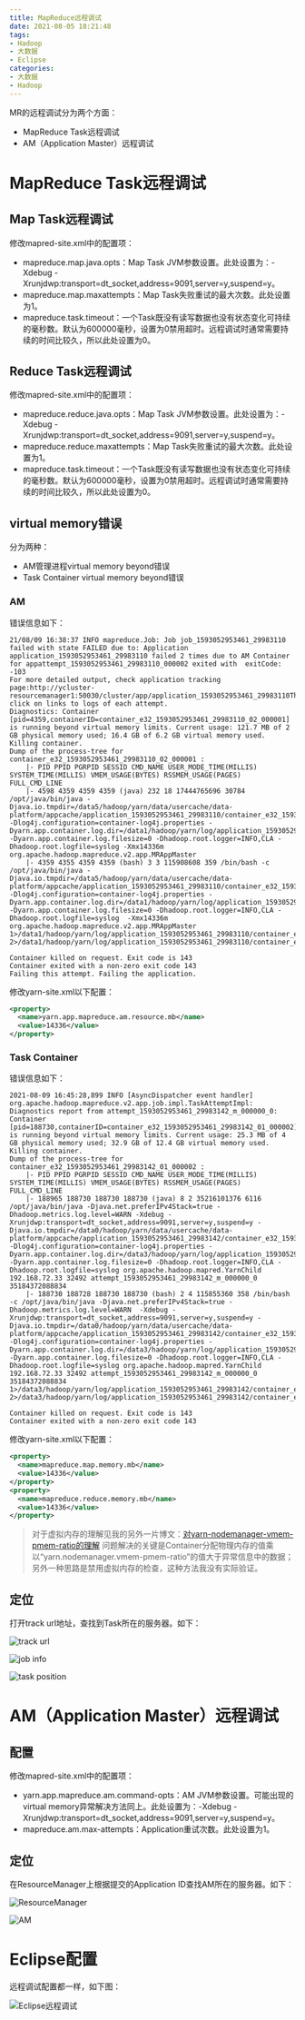 ```yaml
---
title: MapReduce远程调试
date: 2021-08-05 18:21:48
tags:
- Hadoop
- 大数据
- Eclipse
categories:
- 大数据
- Hadoop
---
```


MR的远程调试分为两个方面：

- MapReduce Task远程调试
- AM（Application Master）远程调试

# MapReduce Task远程调试
## Map Task远程调试

修改mapred-site.xml中的配置项：

- mapreduce.map.java.opts：Map Task JVM参数设置。此处设置为：-Xdebug -Xrunjdwp:transport=dt_socket,address=9091,server=y,suspend=y。
- mapreduce.map.maxattempts：Map Task失败重试的最大次数。此处设置为1。
- mapreduce.task.timeout：一个Task既没有读写数据也没有状态变化可持续的毫秒数。默认为600000毫秒，设置为0禁用超时。远程调试时通常需要持续的时间比较久，所以此处设置为0。

## Reduce Task远程调试

修改mapred-site.xml中的配置项：

- mapreduce.reduce.java.opts：Map Task JVM参数设置。此处设置为：-Xdebug -Xrunjdwp:transport=dt_socket,address=9091,server=y,suspend=y。
- mapreduce.reduce.maxattempts：Map Task失败重试的最大次数。此处设置为1。
- mapreduce.task.timeout：一个Task既没有读写数据也没有状态变化可持续的毫秒数。默认为600000毫秒，设置为0禁用超时。远程调试时通常需要持续的时间比较久，所以此处设置为0。

## virtual memory错误

分为两种：

- AM管理进程virtual memory beyond错误
- Task Container virtual memory beyond错误

### AM

错误信息如下：

```Log
21/08/09 16:38:37 INFO mapreduce.Job: Job job_1593052953461_29983110 failed with state FAILED due to: Application application_1593052953461_29983110 failed 2 times due to AM Container for appattempt_1593052953461_29983110_000002 exited with  exitCode: -103
For more detailed output, check application tracking page:http://ycluster-resourcemanager1:50030/cluster/app/application_1593052953461_29983110Then, click on links to logs of each attempt.
Diagnostics: Container [pid=4359,containerID=container_e32_1593052953461_29983110_02_000001] is running beyond virtual memory limits. Current usage: 121.7 MB of 2 GB physical memory used; 16.4 GB of 6.2 GB virtual memory used. Killing container.
Dump of the process-tree for container_e32_1593052953461_29983110_02_000001 :
	|- PID PPID PGRPID SESSID CMD_NAME USER_MODE_TIME(MILLIS) SYSTEM_TIME(MILLIS) VMEM_USAGE(BYTES) RSSMEM_USAGE(PAGES) FULL_CMD_LINE
	|- 4598 4359 4359 4359 (java) 232 18 17444765696 30784 /opt/java/bin/java -Djava.io.tmpdir=/data5/hadoop/yarn/data/usercache/data-platform/appcache/application_1593052953461_29983110/container_e32_1593052953461_29983110_02_000001/tmp -Dlog4j.configuration=container-log4j.properties -Dyarn.app.container.log.dir=/data1/hadoop/yarn/log/application_1593052953461_29983110/container_e32_1593052953461_29983110_02_000001 -Dyarn.app.container.log.filesize=0 -Dhadoop.root.logger=INFO,CLA -Dhadoop.root.logfile=syslog -Xmx14336m org.apache.hadoop.mapreduce.v2.app.MRAppMaster 
	|- 4359 4355 4359 4359 (bash) 3 3 115908608 359 /bin/bash -c /opt/java/bin/java -Djava.io.tmpdir=/data5/hadoop/yarn/data/usercache/data-platform/appcache/application_1593052953461_29983110/container_e32_1593052953461_29983110_02_000001/tmp -Dlog4j.configuration=container-log4j.properties -Dyarn.app.container.log.dir=/data1/hadoop/yarn/log/application_1593052953461_29983110/container_e32_1593052953461_29983110_02_000001 -Dyarn.app.container.log.filesize=0 -Dhadoop.root.logger=INFO,CLA -Dhadoop.root.logfile=syslog  -Xmx14336m org.apache.hadoop.mapreduce.v2.app.MRAppMaster 1>/data1/hadoop/yarn/log/application_1593052953461_29983110/container_e32_1593052953461_29983110_02_000001/stdout 2>/data1/hadoop/yarn/log/application_1593052953461_29983110/container_e32_1593052953461_29983110_02_000001/stderr  

Container killed on request. Exit code is 143
Container exited with a non-zero exit code 143
Failing this attempt. Failing the application.
```

修改yarn-site.xml以下配置：

```XML
<property>
  <name>yarn.app.mapreduce.am.resource.mb</name>
  <value>14336</value>
</property>
```

### Task Container

错误信息如下：

```Log
2021-08-09 16:45:28,899 INFO [AsyncDispatcher event handler] org.apache.hadoop.mapreduce.v2.app.job.impl.TaskAttemptImpl: Diagnostics report from attempt_1593052953461_29983142_m_000000_0: Container [pid=188730,containerID=container_e32_1593052953461_29983142_01_000002] is running beyond virtual memory limits. Current usage: 25.3 MB of 4 GB physical memory used; 32.9 GB of 12.4 GB virtual memory used. Killing container.
Dump of the process-tree for container_e32_1593052953461_29983142_01_000002 :
	|- PID PPID PGRPID SESSID CMD_NAME USER_MODE_TIME(MILLIS) SYSTEM_TIME(MILLIS) VMEM_USAGE(BYTES) RSSMEM_USAGE(PAGES) FULL_CMD_LINE
	|- 188965 188730 188730 188730 (java) 8 2 35216101376 6116 /opt/java/bin/java -Djava.net.preferIPv4Stack=true -Dhadoop.metrics.log.level=WARN -Xdebug -Xrunjdwp:transport=dt_socket,address=9091,server=y,suspend=y -Djava.io.tmpdir=/data0/hadoop/yarn/data/usercache/data-platform/appcache/application_1593052953461_29983142/container_e32_1593052953461_29983142_01_000002/tmp -Dlog4j.configuration=container-log4j.properties -Dyarn.app.container.log.dir=/data3/hadoop/yarn/log/application_1593052953461_29983142/container_e32_1593052953461_29983142_01_000002 -Dyarn.app.container.log.filesize=0 -Dhadoop.root.logger=INFO,CLA -Dhadoop.root.logfile=syslog org.apache.hadoop.mapred.YarnChild 192.168.72.33 32492 attempt_1593052953461_29983142_m_000000_0 35184372088834 
	|- 188730 188728 188730 188730 (bash) 2 4 115855360 358 /bin/bash -c /opt/java/bin/java -Djava.net.preferIPv4Stack=true -Dhadoop.metrics.log.level=WARN  -Xdebug -Xrunjdwp:transport=dt_socket,address=9091,server=y,suspend=y -Djava.io.tmpdir=/data0/hadoop/yarn/data/usercache/data-platform/appcache/application_1593052953461_29983142/container_e32_1593052953461_29983142_01_000002/tmp -Dlog4j.configuration=container-log4j.properties -Dyarn.app.container.log.dir=/data3/hadoop/yarn/log/application_1593052953461_29983142/container_e32_1593052953461_29983142_01_000002 -Dyarn.app.container.log.filesize=0 -Dhadoop.root.logger=INFO,CLA -Dhadoop.root.logfile=syslog org.apache.hadoop.mapred.YarnChild 192.168.72.33 32492 attempt_1593052953461_29983142_m_000000_0 35184372088834 1>/data3/hadoop/yarn/log/application_1593052953461_29983142/container_e32_1593052953461_29983142_01_000002/stdout 2>/data3/hadoop/yarn/log/application_1593052953461_29983142/container_e32_1593052953461_29983142_01_000002/stderr  

Container killed on request. Exit code is 143
Container exited with a non-zero exit code 143
```

修改yarn-site.xml以下配置：

```XML
<property>
  <name>mapreduce.map.memory.mb</name>
  <value>14336</value>
</property>
<property>
  <name>mapreduce.reduce.memory.mb</name>
  <value>14336</value>
</property>
```

> 对于虚拟内存的理解见我的另外一片博文：[对yarn-nodemanager-vmem-pmem-ratio的理解](/2021/08/09/对yarn-nodemanager-vmem-pmem-ratio的理解/)
> 问题解决的关键是Container分配物理内存的值乘以“yarn.nodemanager.vmem-pmem-ratio”的值大于异常信息中的数据；另外一种思路是禁用虚拟内存的检查，这种方法我没有实际验证。


## 定位

打开track url地址，查找到Task所在的服务器。如下：

![track url](/images/20210809/track-url.png)

![job info](/images/20210809/job-info.png)

![task position](/images/20210809/task-position.png)

# AM（Application Master）远程调试
## 配置

修改mapred-site.xml中的配置项：

- yarn.app.mapreduce.am.command-opts：AM JVM参数设置。可能出现的virtual memory异常解决方法同上。此处设置为：-Xdebug -Xrunjdwp:transport=dt_socket,address=9091,server=y,suspend=y。
- mapreduce.am.max-attempts：Application重试次数。此处设置为1。

## 定位

在ResourceManager上根据提交的Application ID查找AM所在的服务器。如下：

![ResourceManager](/images/20210809/yarn-apps.png)

![AM](/images/20210809/am.png)

# Eclipse配置

远程调试配置都一样，如下图：

![Eclipse远程调试](/images/20210809/eclipse.png)